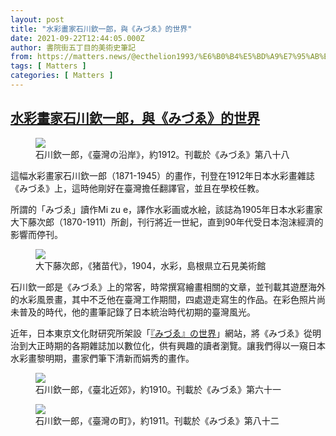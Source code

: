 ```yaml
---
layout: post
title: "水彩畫家石川欽一郎，與《みづゑ》的世界"
date: 2021-09-22T12:44:05.000Z
author: 書院街五丁目的美術史筆記
from: https://matters.news/@ecthelion1993/%E6%B0%B4%E5%BD%A9%E7%95%AB%E5%AE%B6%E7%9F%B3%E5%B7%9D%E6%AC%BD%E4%B8%80%E9%83%8E-%E8%88%87-%E3%81%BF%E3%81%A4-%E3%82%91-%E7%9A%84%E4%B8%96%E7%95%8C-bafyreia3yccj3y7jyoob7mbhe6gccxnxcgi6em233po2ltxsh5aou6mkne
tags: [ Matters ]
categories: [ Matters ]
---
```

<!--1632314645000-->
[水彩畫家石川欽一郎，與《みづゑ》的世界](https://matters.news/@ecthelion1993/%E6%B0%B4%E5%BD%A9%E7%95%AB%E5%AE%B6%E7%9F%B3%E5%B7%9D%E6%AC%BD%E4%B8%80%E9%83%8E-%E8%88%87-%E3%81%BF%E3%81%A4-%E3%82%91-%E7%9A%84%E4%B8%96%E7%95%8C-bafyreia3yccj3y7jyoob7mbhe6gccxnxcgi6em233po2ltxsh5aou6mkne)
------

<div>
<figure class="image"><img src="https://assets.matters.news/embed/d5a2e25c-abe4-4934-bf40-621cb2746a61.png" data-asset-id="d5a2e25c-abe4-4934-bf40-621cb2746a61" referrerpolicy="no-referrer"><figcaption><span>石川欽一郎，《臺灣の沿岸》，約1912。刊載於《みづゑ》第八十八</span></figcaption></figure><p>這幅水彩畫家石川欽一郎（1871-1945）的畫作，刊登在1912年日本水彩畫雜誌《みづゑ》上，這時他剛好在臺灣擔任翻譯官，並且在學校任教。</p><p>所謂的「みづゑ」讀作Mi zu e，譯作水彩画或水絵，該誌為1905年日本水彩畫家大下藤次郎（1870-1911）所創，刊行將近一世紀，直到90年代受日本泡沫經濟的影響而停刊。</p><figure class="image"><img src="https://assets.matters.news/embed/cd5bd5ba-0eaf-4330-99aa-a8bfd253c879.jpeg" data-asset-id="cd5bd5ba-0eaf-4330-99aa-a8bfd253c879" referrerpolicy="no-referrer"><figcaption><span>大下藤次郎，《猪苗代》，1904，水彩，島根県立石見美術館</span></figcaption></figure><p>石川欽一郎是《みづゑ》上的常客，時常撰寫繪畫相關的文章，並刊載其遊歷海外的水彩風景畫，其中不乏他在臺灣工作期間，四處遊走寫生的作品。在彩色照片尚未普及的時代，他的畫筆記錄了日本統治時代初期的臺灣風光。</p><p>近年，日本東京文化財研究所架設「<a href="http://mizue.bookarchive.jp/mizue/index.html" target="_blank">『みづゑ』の世界</a>」網站，將《みづゑ》從明治到大正時期的各期雜誌加以數位化，供有興趣的讀者瀏覽。讓我們得以一窺日本水彩畫黎明期，畫家們筆下清新而娟秀的畫作。</p><figure class="image"><img src="https://assets.matters.news/embed/c99d1a84-1f13-41d7-b307-60c9d5d3fde9.jpeg" data-asset-id="c99d1a84-1f13-41d7-b307-60c9d5d3fde9" referrerpolicy="no-referrer"><figcaption><span>石川欽一郎，《臺北近郊》，約1910。刊載於《みづゑ》第六十一</span></figcaption></figure><figure class="image"><img src="https://assets.matters.news/embed/4abc8122-2e5a-4dc3-b220-e502eecf9e51.jpeg" data-asset-id="4abc8122-2e5a-4dc3-b220-e502eecf9e51" referrerpolicy="no-referrer"><figcaption><span>石川欽一郎，《臺灣の町》，約1911。刊載於《みづゑ》第八十二</span></figcaption></figure><p><br></p>
</div>
